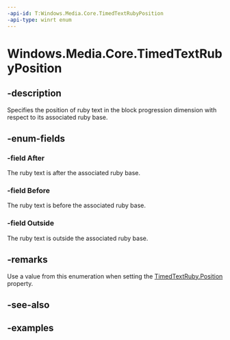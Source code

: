 ```yaml
---
-api-id: T:Windows.Media.Core.TimedTextRubyPosition
-api-type: winrt enum
---
```


# Windows.Media.Core.TimedTextRubyPosition

<!--
public enum TimedTextRubyPosition
-->


## -description

Specifies the position of ruby text in the block progression dimension with respect to its associated ruby base.

## -enum-fields

### -field After

The ruby text is after the associated ruby base.

### -field Before

The ruby text is before the associated ruby base.

### -field Outside

The ruby text is outside the associated ruby base.

## -remarks

Use a value from this enumeration when setting the [TimedTextRuby.Position](timedtextruby_position.md) property.

## -see-also

## -examples


